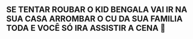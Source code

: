 ## SE TENTAR ROUBAR O KID BENGALA VAI IR NA SUA CASA ARROMBAR O CU DA SUA FAMILIA TODA E VOCÊ SÓ IRA ASSISTIR A CENA 🖕

